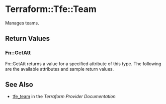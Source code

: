# Terraform::Tfe::Team

Manages teams.

## Return Values

### Fn::GetAtt

Fn::GetAtt returns a value for a specified attribute of this type. The following are the available attributes and sample return values.

## See Also

* [tfe_team](https://www.terraform.io/docs/providers/tfe/r/team.html) in the _Terraform Provider Documentation_